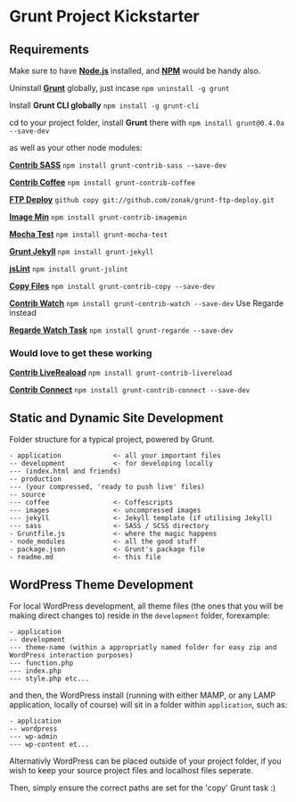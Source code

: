 # Grunt Project Kickstarter

## Requirements

Make sure to have **[Node.js](http://nodejs.org/download/)** installed, and **[NPM](https://npmjs.org/doc/install.html)** would be handy also.

Uninstall **[Grunt](https://github.com/gruntjs)** globally, just incase `npm uninstall -g grunt`

Install **Grunt CLI globally** `npm install -g grunt-cli`

cd to your project folder, install **Grunt** there with `npm install grunt@0.4.0a --save-dev`

as well as your other node modules:

**[Contrib SASS](https://github.com/gruntjs/grunt-contrib-sass)** `npm install grunt-contrib-sass --save-dev`

**[Contrib Coffee](https://github.com/gruntjs/grunt-contrib-coffee)** `npm install grunt-contrib-coffee`

**[FTP Deploy](https://github.com/zonak/grunt-ftp-deploy)** `github copy git://github.com/zonak/grunt-ftp-deploy.git`

**[Image Min](https://github.com/gruntjs/grunt-contrib-imagemin)** `npm install grunt-contrib-imagemin`

**[Mocha Test](https://github.com/pghalliday/grunt-mocha-test)** `npm install grunt-mocha-test`

**[Grunt Jekyll](https://github.com/dannygarcia/grunt-jekyll)** `npm install grunt-jekyll`

**[jsLint](https://github.com/stephenmathieson/grunt-jslint)** `npm install grunt-jslint`

**[Copy Files](https://github.com/gruntjs/grunt-contrib-copy)** `npm install grunt-contrib-copy --save-dev`

**[Contrib Watch](https://github.com/gruntjs/grunt-contrib-watch)** `npm install grunt-contrib-watch --save-dev`
Use Regarde instead

**[Regarde Watch Task](https://github.com/yeoman/grunt-regarde)** `npm install grunt-regarde --save-dev`

### Would love to get these working

**[Contrib LiveReaload](https://github.com/gruntjs/grunt-contrib-livereload)** `npm install grunt-contrib-livereload`

**[Contrib Connect](https://github.com/gruntjs/grunt-contrib-connect)** `npm install grunt-contrib-connect --save-dev`

## Static and Dynamic Site Development

Folder structure for a typical project, powered by Grunt.
```
- application             <- all your important files
-- development            <- for developing locally
--- (index.html and friends)
-- production   
--- (your compressed, 'ready to push live' files)
-- source
--- coffee                <- Coffescripts
--- images                <- uncompressed images
--- jekyll                <- Jekyll template (if utilising Jekyll)
--- sass                  <- SASS / SCSS directory
- Gruntfile.js            <- where the magic happens
- node_modules            <- all the good stuff
- package.json            <- Grunt's package file
- readme.md               <- this file
```

## WordPress Theme Development
For local WordPress development, all theme files (the ones that you will be making direct changes to) reside in the `development` folder, forexample: 
```
- application
-- development
--- theme-name (within a appropriatly named folder for easy zip and WordPress interaction purposes)
--- function.php
--- index.php
--- style.php etc...
```

and then, the WordPress install (running with either MAMP, or any LAMP application, locally of course) will sit in a folder within `application`, such as:
```
- application
-- wordpress
--- wp-admin
--- wp-content et...
```

Alternativly WordPress can be placed outside of your project folder, if you wish to keep your source project files and localhost files seperate.

Then, simply ensure the correct paths are set for the 'copy' Grunt task :)
